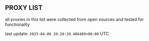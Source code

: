 ## PROXY LIST

all proxies in this list were collected from open sources and tested for functionality

last update: `2025-04-06 20:28:39.406409+00:00` UTC